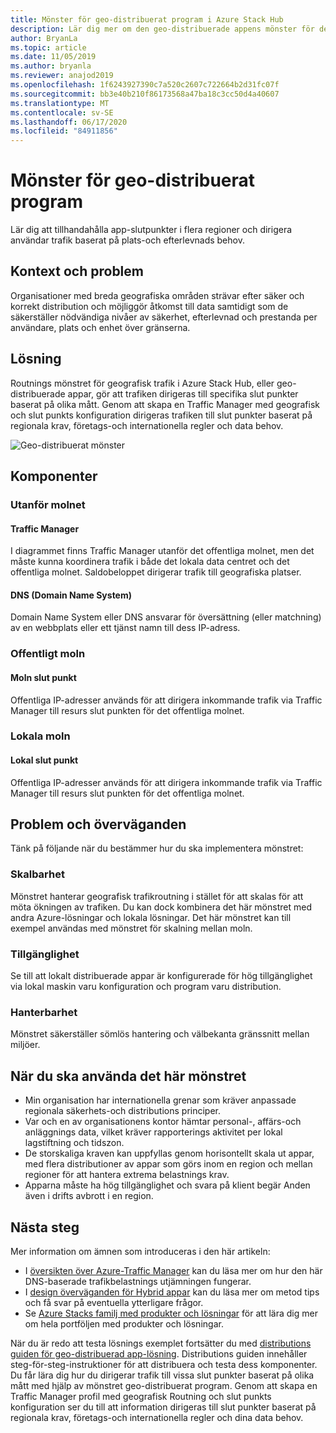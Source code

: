 ```yaml
---
title: Mönster för geo-distribuerat program i Azure Stack Hub
description: Lär dig mer om den geo-distribuerade appens mönster för den intelligenta gränsen med Azure och Azure Stack Hub.
author: BryanLa
ms.topic: article
ms.date: 11/05/2019
ms.author: bryanla
ms.reviewer: anajod2019
ms.openlocfilehash: 1f6243927390c7a520c2607c722664b2d31fc07f
ms.sourcegitcommit: bb3e40b210f86173568a47ba18c3cc50d4a40607
ms.translationtype: MT
ms.contentlocale: sv-SE
ms.lasthandoff: 06/17/2020
ms.locfileid: "84911856"
---
```

# <a name="geo-distributed-app-pattern"></a>Mönster för geo-distribuerat program

Lär dig att tillhandahålla app-slutpunkter i flera regioner och dirigera användar trafik baserat på plats-och efterlevnads behov.

## <a name="context-and-problem"></a>Kontext och problem

Organisationer med breda geografiska områden strävar efter säker och korrekt distribution och möjliggör åtkomst till data samtidigt som de säkerställer nödvändiga nivåer av säkerhet, efterlevnad och prestanda per användare, plats och enhet över gränserna.

## <a name="solution"></a>Lösning

Routnings mönstret för geografisk trafik i Azure Stack Hub, eller geo-distribuerade appar, gör att trafiken dirigeras till specifika slut punkter baserat på olika mått. Genom att skapa en Traffic Manager med geografisk och slut punkts konfiguration dirigeras trafiken till slut punkter baserat på regionala krav, företags-och internationella regler och data behov.

![Geo-distribuerat mönster](media/pattern-geo-distributed/geo-distribution.png)

## <a name="components"></a>Komponenter

### <a name="outside-the-cloud"></a>Utanför molnet

#### <a name="traffic-manager"></a>Traffic Manager

I diagrammet finns Traffic Manager utanför det offentliga molnet, men det måste kunna koordinera trafik i både det lokala data centret och det offentliga molnet. Saldobeloppet dirigerar trafik till geografiska platser.

#### <a name="domain-name-system-dns"></a>DNS (Domain Name System)

Domain Name System eller DNS ansvarar för översättning (eller matchning) av en webbplats eller ett tjänst namn till dess IP-adress.

### <a name="public-cloud"></a>Offentligt moln

#### <a name="cloud-endpoint"></a>Moln slut punkt

Offentliga IP-adresser används för att dirigera inkommande trafik via Traffic Manager till resurs slut punkten för det offentliga molnet.  

### <a name="local-clouds"></a>Lokala moln

#### <a name="local-endpoint"></a>Lokal slut punkt

Offentliga IP-adresser används för att dirigera inkommande trafik via Traffic Manager till resurs slut punkten för det offentliga molnet.

## <a name="issues-and-considerations"></a>Problem och överväganden

Tänk på följande när du bestämmer hur du ska implementera mönstret:

### <a name="scalability"></a>Skalbarhet

Mönstret hanterar geografisk trafikroutning i stället för att skalas för att möta ökningen av trafiken. Du kan dock kombinera det här mönstret med andra Azure-lösningar och lokala lösningar. Det här mönstret kan till exempel användas med mönstret för skalning mellan moln.

### <a name="availability"></a>Tillgänglighet

Se till att lokalt distribuerade appar är konfigurerade för hög tillgänglighet via lokal maskin varu konfiguration och program varu distribution.

### <a name="manageability"></a>Hanterbarhet

Mönstret säkerställer sömlös hantering och välbekanta gränssnitt mellan miljöer.

## <a name="when-to-use-this-pattern"></a>När du ska använda det här mönstret

- Min organisation har internationella grenar som kräver anpassade regionala säkerhets-och distributions principer.
- Var och en av organisationens kontor hämtar personal-, affärs-och anläggnings data, vilket kräver rapporterings aktivitet per lokal lagstiftning och tidszon.
- De storskaliga kraven kan uppfyllas genom horisontellt skala ut appar, med flera distributioner av appar som görs inom en region och mellan regioner för att hantera extrema belastnings krav.
- Apparna måste ha hög tillgänglighet och svara på klient begär Anden även i drifts avbrott i en region.

## <a name="next-steps"></a>Nästa steg

Mer information om ämnen som introduceras i den här artikeln:

- I [översikten över Azure-Traffic Manager](/azure/traffic-manager/traffic-manager-overview) kan du läsa mer om hur den här DNS-baserade trafikbelastnings utjämningen fungerar.
- I [design överväganden för Hybrid appar](overview-app-design-considerations.md) kan du läsa mer om metod tips och få svar på eventuella ytterligare frågor.
- Se [Azure Stacks familj med produkter och lösningar](/azure-stack) för att lära dig mer om hela portföljen med produkter och lösningar.

När du är redo att testa lösnings exemplet fortsätter du med [distributions guiden för geo-distribuerad app-lösning](solution-deployment-guide-geo-distributed.md). Distributions guiden innehåller steg-för-steg-instruktioner för att distribuera och testa dess komponenter. Du får lära dig hur du dirigerar trafik till vissa slut punkter baserat på olika mått med hjälp av mönstret geo-distribuerat program. Genom att skapa en Traffic Manager profil med geografisk Routning och slut punkts konfiguration ser du till att information dirigeras till slut punkter baserat på regionala krav, företags-och internationella regler och dina data behov.
